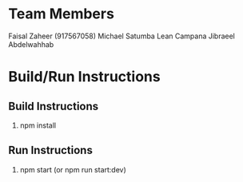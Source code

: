 # Team Members
Faisal Zaheer (917567058)
Michael Satumba
Lean Campana
Jibraeel Abdelwahhab

# Build/Run Instructions

## Build Instructions
1. npm install

## Run Instructions
1. npm start (or npm run start:dev)
